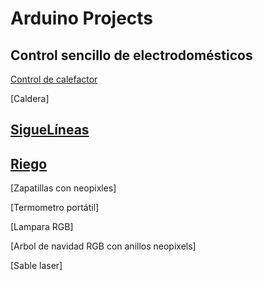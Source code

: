 # Arduino Projects

## Control sencillo de electrodomésticos

[Control de calefactor](./ControlCalefactor.md)

[Caldera]

## [SigueLíneas](./SigueLineas.md)

## [Riego](./riego.md)

[Zapatillas con neopixles]

[Termometro portátil]

[Lampara RGB]

[Arbol de navidad RGB con anillos neopixels]

[Sable laser]
